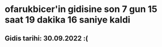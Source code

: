 # ofarukbicer'in gidisine son 7 gun 15 saat 19 dakika 16 saniye kaldi

## Gidis tarihi: 30.09.2022 :(